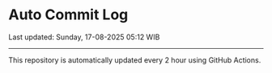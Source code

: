 # Auto Commit Log

Last updated: Sunday, 17-08-2025 05:12 WIB

---

This repository is automatically updated every 2 hour using GitHub Actions.
